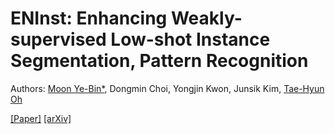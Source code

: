 # ENInst: Enhancing Weakly-supervised Low-shot Instance Segmentation, Pattern Recognition
Authors: [Moon Ye-Bin*](https://sites.google.com/g.postech.edu/moon-ye-bin), Dongmin Choi, Yongjin Kwon, Junsik Kim, [Tae-Hyun Oh](https://ami.postech.ac.kr/members/tae-hyun-oh)

[[Paper]](https://www.sciencedirect.com/science/article/abs/pii/S0031320323005861) [[arXiv]](https://arxiv.org/abs/2302.09765)
